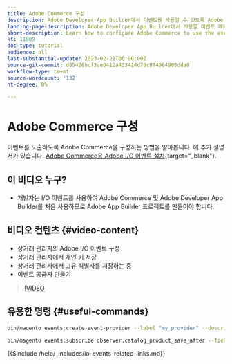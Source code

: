 ```yaml
---
title: Adobe Commerce 구성
description: Adobe Developer App Builder에서 이벤트를 사용할 수 있도록 Adobe Commerce을 구성하는 방법을 알아봅니다.
landing-page-description: Adobe Developer App Builder에서 사용할 이벤트 메커니즘을 사용하도록 Adobe Commerce을 구성하는 방법을 알아봅니다.
short-description: Learn how to configure Adobe Commerce to use the event mechanism for consumption by Adobe Developer App Builder.
kt: 11889
doc-type: tutorial
audience: all
last-substantial-update: 2023-02-21T00:00:00Z
source-git-commit: d85426bcf3ae0412a433414d70c874964905dda0
workflow-type: tm+mt
source-wordcount: '132'
ht-degree: 0%

---
```



# Adobe Commerce 구성

이벤트를 노출하도록 Adobe Commerce을 구성하는 방법을 알아봅니다. 에 추가 설명서가 있습니다. [Adobe Commerce용 Adobe I/O 이벤트 설치](https://developer.adobe.com/commerce/events/get-started/installation/){target="_blank"}.

## 이 비디오 누구?

* 개발자는 I/O 이벤트를 사용하여 Adobe Commerce 및 Adobe Developer App Builder를 처음 사용하므로 Adobe App Builder 프로젝트를 만들어야 합니다.

## 비디오 컨텐츠 {#video-content}

* 상거래 관리자의 Adobe I/O 이벤트 구성
* 상거래 관리자에서 개인 키 저장
* 상거래 관리자에서 고유 식별자를 저장하는 중
* 이벤트 공급자 만들기

>[!VIDEO](https://video.tv.adobe.com/v/3415799?quality=12&learn=on)

## 유용한 명령 {#useful-commands}

```bash
bin/magento events:create-event-provider --label "my_provider" --description "Provides out-of-process extensibility for Adobe Commerce"

bin/magento events:subscribe observer.catalog_product_save_after --fields=name --fields=price
```

{{$include /help/_includes/io-events-related-links.md}}
